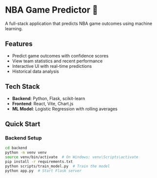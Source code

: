 # NBA Game Predictor 🏀

A full-stack application that predicts NBA game outcomes using machine learning.

## Features
- Predict game outcomes with confidence scores
- View team statistics and recent performance
- Interactive UI with real-time predictions
- Historical data analysis

## Tech Stack
- **Backend**: Python, Flask, scikit-learn
- **Frontend**: React, Vite, Chart.js
- **ML Model**: Logistic Regression with rolling averages

## Quick Start

### Backend Setup
```bash
cd backend
python -m venv venv
source venv/bin/activate  # On Windows: venv\Scripts\activate
pip install -r requirements.txt
python scripts/train_model.py  # Train the model
python app.py  # Start Flask server